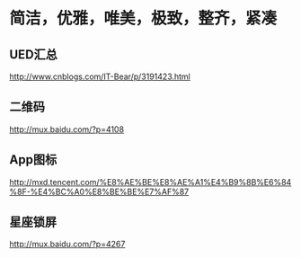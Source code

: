 # 简洁，优雅，唯美，极致，整齐，紧凑 #

## UED汇总 ##
http://www.cnblogs.com/IT-Bear/p/3191423.html
## 二维码 ##
http://mux.baidu.com/?p=4108
## App图标 ##
http://mxd.tencent.com/%E8%AE%BE%E8%AE%A1%E4%B9%8B%E6%84%8F-%E4%BC%A0%E8%BE%BE%E7%AF%87
## 星座锁屏 ##
http://mux.baidu.com/?p=4267